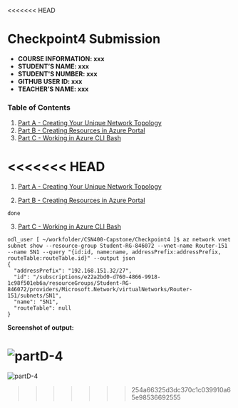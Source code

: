 <<<<<<< HEAD
# Checkpoint4 Submission

- **COURSE INFORMATION: xxx**
- **STUDENT’S NAME: xxx**
- **STUDENT'S NUMBER: xxx**
- **GITHUB USER ID: xxx**
- **TEACHER’S NAME: xxx**

### Table of Contents
1. [Part A - Creating Your Unique Network Topology](#part-a)
2. [Part B - Creating Resources in Azure Portal](#part-b)
3. [Part C - Working in Azure CLI Bash](#part-c)

<<<<<<< HEAD
=======

1. [Part A - Creating Your Unique Network Topology](#part-a)

2. [Part B - Creating Resources in Azure Portal](#part-b)

```
done
```

3. [Part C - Working in Azure CLI Bash](#part-c)

```
odl_user [ ~/workfolder/CSN400-Capstone/Checkpoint4 ]$ az network vnet subnet show --resource-group Student-RG-846072 --vnet-name Router-151 --name SN1 --query "{id:id, name:name, addressPrefix:addressPrefix, routeTable:routeTable.id}" --output json
{
  "addressPrefix": "192.168.151.32/27",
  "id": "/subscriptions/e22a2bd0-d760-4866-9918-1c98f501eb6a/resourceGroups/Student-RG-846072/providers/Microsoft.Network/virtualNetworks/Router-151/subnets/SN1",
  "name": "SN1",
  "routeTable": null
}
```

**Screenshot of output:**

![partD-4](https://user-images.githubusercontent.com/123032283/216807684-fc6670d7-0472-4f03-b3be-130bbdcce70e.png)
=======
![partD-4](https://user-images.githubusercontent.com/123032283/216807684-fc6670d7-0472-4f03-b3be-130bbdcce70e.png)
>>>>>>> 254a66325d3dc370c1c039910a65e98536692555
